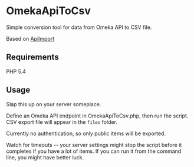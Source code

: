 OmekaApiToCsv
=============

Simple conversion tool for data from Omeka API to CSV file.

Based on [ApiImport](https://github.com/omeka/plugin-ApiImport)

Requirements
------------

PHP 5.4

Usage
-----

Slap this up on your server someplace.

Define an Omeka API endpoint in OmekaApiToCsv.php, then run the script. CSV export file will appear in the `files` folder.

Currently no authentication, so only public items will be exported.

Watch for timeouts -- your server settings might stop the script before it completes if you have a lot of items. If you can run it from the command line, you might have better luck.
